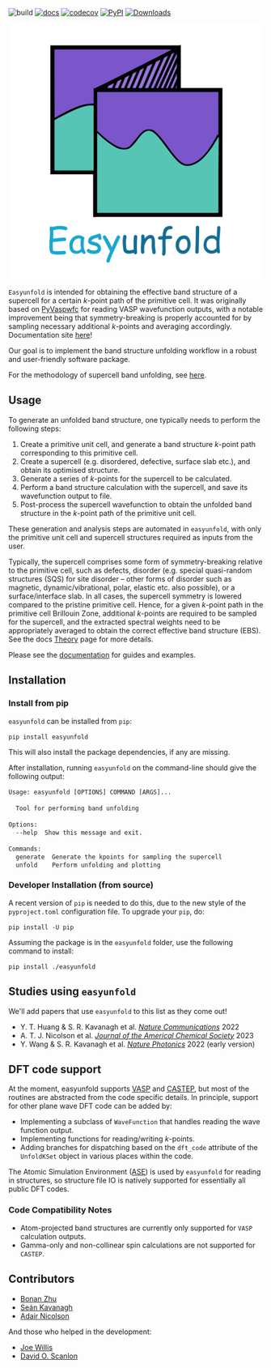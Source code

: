 ![build](https://github.com/SMTG-UCL/easyunfold/actions/workflows/ci.yaml/badge.svg)
[![docs](https://github.com/SMTG-UCL/easyunfold/actions/workflows/docs.yaml/badge.svg)](https://smtg-ucl.github.io/easyunfold/)
[![codecov](https://codecov.io/gh/SMTG-UCL/easyunfold/branch/main/graph/badge.svg?token=XLLWWU5UM2)](https://codecov.io/gh/SMTG-UCL/easyunfold)
[![PyPI](https://img.shields.io/pypi/v/easyunfold)](https://pypi.org/project/easyunfold)
[![Downloads](https://img.shields.io/pypi/dm/easyunfold)](https://smtg-ucl.github.io/easyunfold/)
<!--- When JOSS submitted, add this: [![JOSS](https://joss.theoj.org/papers/10.21105/joss.04817/status.
svg)](https://doi.org/10.21105/joss.)--->

[![easyunfold](docs/img/logo.svg)](https://smtg-ucl.github.io/easyunfold/)

`Easyunfold` is intended for obtaining the effective band structure of a supercell for a certain _k_-point
path of the primitive cell. It was originally based on 
[PyVaspwfc](https://github.com/QijingZheng/VaspBandUnfolding) for reading VASP wavefunction outputs, 
with a notable improvement being that symmetry-breaking is properly accounted for by sampling necessary 
additional _k_-points and averaging accordingly. Documentation site 
[here](https://smtg-ucl.github.io/easyunfold/)!

Our goal is to implement the band structure unfolding workflow in a robust and user-friendly software 
package.

For the methodology of supercell band unfolding, see 
[here](https://link.aps.org/doi/10.1103/PhysRevB.85.085201).

## Usage

To generate an unfolded band structure, one typically needs to perform the following steps:

1. Create a primitive unit cell, and generate a band structure _k_-point path corresponding to this 
   primitive cell.
2. Create a supercell (e.g. disordered, defective, surface slab etc.), and obtain its optimised structure.
3. Generate a series of _k_-points for the supercell to be calculated.
4. Perform a band structure calculation with the supercell, and save its wavefunction output to file.
5. Post-process the supercell wavefunction to obtain the unfolded band structure in the _k_-point path 
   of the primitive unit cell.

These generation and analysis steps are automated in `easyunfold`, with only the primitive unit cell and 
supercell structures required as inputs from the user.

Typically, the supercell comprises some form of symmetry-breaking relative to the primitive cell, such 
as defects, disorder (e.g. special quasi-random structures (SQS) for site disorder – other forms of 
disorder such as magnetic, dynamic/vibrational, polar, elastic etc. also possible), or a surface/interface 
slab.
In all cases, the supercell symmetry is lowered compared to the pristine primitive cell.
Hence, for a given _k_-point path in the primitive cell Brillouin Zone, additional _k_-points are 
required to be sampled for the supercell, and the extracted spectral weights need to be appropriately 
averaged to obtain the correct effective band structure (EBS). See the docs 
[Theory](https://smtg-ucl.github.io/easyunfold/theory.html) page for more details.
<!-- when JOSS submitted, add link to paper (discussion of theory) here! -->
<!--- When JOSS submitted, add 'License and Citation' section here, and `CITATION.cff` file --->

Please see the [documentation](https://smtg-ucl.github.io/easyunfold/) for guides and examples.

## Installation

### Install from pip

`easyunfold` can be installed from `pip`:

```
pip install easyunfold
```

This will also install the package dependencies, if any are missing.

After installation, running `easyunfold` on the command-line should give the following output:

```
Usage: easyunfold [OPTIONS] COMMAND [ARGS]...

  Tool for performing band unfolding

Options:
  --help  Show this message and exit.

Commands:
  generate  Generate the kpoints for sampling the supercell
  unfold    Perform unfolding and plotting
```

### Developer Installation (from source)
A recent version of `pip` is needed to do this, due to the new style of the `pyproject.toml` configuration 
file.
To upgrade your `pip`, do:

```
pip install -U pip
```

Assuming the package is in the `easyunfold` folder, use the following command to install:

```
pip install ./easyunfold
```

## Studies using `easyunfold`

We'll add papers that use `easyunfold` to this list as they come out!

- Y. T. Huang & S. R. Kavanagh et al. [_Nature Communications_](https://www.nature.com/articles/s41467-022-32669-3) 2022
- A. T. J. Nicolson et al. [_Journal of the Americal Chemical Society_](https://doi.org/10.1021/jacs.2c13336) 2023
- Y. Wang & S. R. Kavanagh et al. [_Nature Photonics_](https://www.nature.com/articles/s41566-021-00950-4) 2022 (early version)
<!-- Others? -->

## DFT code support

At the moment, easyunfold supports [VASP](https://www.vasp.at) and [CASTEP](http://www.castep.org), but most of the routines are abstracted from the code specific details.
In principle, support for other plane wave DFT code can be added by:

- Implementing a subclass of `WaveFunction` that handles reading the wave function output.
- Implementing functions for reading/writing _k_-points.
- Adding branches for dispatching based on the `dft_code` attribute of the `UnfoldKSet` object in 
  various places within the code.

The Atomic Simulation Environment ([ASE](https://wiki.fysik.dtu.dk/ase/)) is used by `easyunfold` for 
reading in structures, so structure file IO is natively supported for essentially all public DFT codes.

### Code Compatibility Notes
- Atom-projected band structures are currently only supported for `VASP` calculation outputs.
- Gamma-only and non-collinear spin calculations are not supported for `CASTEP`. 

## Contributors
- [Bonan Zhu](https://github.com/zhubonan)  
- [Seán Kavanagh](https://github.com/kavanase)  
- [Adair Nicolson](https://github.com/adair-nicolson)  

And those who helped in the development:
- [Joe Willis](https://github.com/joebesity)  
- [David O. Scanlon](http://davidscanlon.com/?page_id=5)
